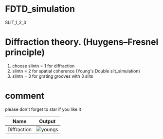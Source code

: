 # FDTD_simulation
SLIT_1_2_3

# Diffraction theory. (Huygens–Fresnel principle)
1. choose slintn = 1 for diffraction 
2. slintn        = 2 for spatial coherence (Young's Double slit_simulation) 
3. slintn        = 3 for grating grooves with 3 slits

# comment 
please don't forget to star if you like it



Name         | Output                                                                                                  |
------------ |:-------------------------------------------------------------------------------------------------------:|
Diffraction  |![youngs]()                 |
                     
